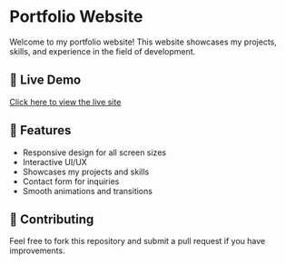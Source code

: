 
# Portfolio Website

Welcome to my portfolio website! This website showcases my projects, skills, and experience in the field of development.

## 🔗 Live Demo
[Click here to view the live site](palak-ramani.vercel.app)

## 📌 Features
- Responsive design for all screen sizes
- Interactive UI/UX
- Showcases my projects and skills
- Contact form for inquiries
- Smooth animations and transitions


## 🤝 Contributing
Feel free to fork this repository and submit a pull request if you have improvements.


